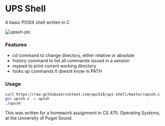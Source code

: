 # UPS Shell

A basic POSIX shell written in C

![upssh-pic](https://user-images.githubusercontent.com/56745633/139185753-39987ef3-5c4c-4847-bf95-7235d57926a2.png)

### Features
- cd command to change directory, either relative or absolute
- history command to list all commands issued in a session
- mypwd to print current working directory
- looks up commands it doesnt know in PATH

### Usage
```sh
curl https://raw.githubusercontent.com/apc518/ups-shell/master/upssh.c > upssh.c
gcc upssh.c -o upssh
./upssh
```

This was written for a homework assignment in CS 475: Operating Systems, at the University of Puget Sound.
